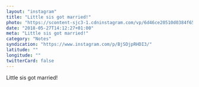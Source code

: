 ```yaml
---
layout: "instagram"
title: "Little sis got married!"
photo: "https://scontent-sjc3-1.cdninstagram.com/vp/6d46ce20510d0384f651c18981440548/5B870EAF/t51.2885-15/e35/33041165_175535129819334_3705379139365109760_n.jpg"
date: "2018-05-27T14:12:27+01:00"
meta: "Little sis got married!"
category: "Notes"
syndication: "https://www.instagram.com/p/BjSDjpRHDI3/"
latitude: ""
longitude: ""
twitterCard: false
---
```

Little sis got married!
